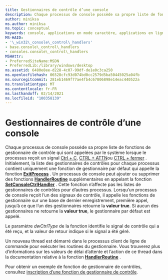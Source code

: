 ```yaml
---
title: Gestionnaires de contrôle d’une console
description: Chaque processus de console possède sa propre liste de fonctions de gestionnaire de contrôle qui sont appelées par le système lorsque le processus reçoit un signal CTRL + C, CTRL + ATTN ou CTRL + fermer.
author: miniksa
ms.author: miniksa
ms.topic: conceptual
keywords: console, applications en mode caractère, applications en ligne de commande, applications de terminal, API console
MS-HAID:
- '\_win32\_console\_control\_handlers'
- base.console\_control\_handlers
- consoles.console\_control\_handlers
MSHAttr:
- PreferredSiteName:MSDN
- PreferredLib:/library/windows/desktop
ms.assetid: 6480e8ee-d228-4c07-99df-de1e0c3ca250
ms.openlocfilehash: 06528cfc93d074bd0cc2579d5ba50445025a04fb
ms.sourcegitcommit: 281eb1469f77ae4fb4c67806898e14eac440522a
ms.translationtype: MT
ms.contentlocale: fr-FR
ms.lasthandoff: 02/14/2021
ms.locfileid: "100358139"
---
```

# <a name="console-control-handlers"></a>Gestionnaires de contrôle d’une console

Chaque processus de console possède sa propre liste de fonctions de gestionnaire de contrôle qui sont appelées par le système lorsque le processus reçoit un signal [Ctrl + C](ctrl-c-and-ctrl-break-signals.md), [CTRL + ATTN](ctrl-c-and-ctrl-break-signals.md)ou [CTRL + fermer](ctrl-close-signal.md) . Initialement, la liste des gestionnaires de contrôles pour chaque processus contient uniquement une fonction de gestionnaire par défaut qui appelle la fonction [**ExitProcess**](/windows/win32/api/processthreadsapi/nf-processthreadsapi-exitprocess) . Un processus de console peut ajouter ou supprimer des fonctions [**HandlerRoutine**](handlerroutine.md) supplémentaires en appelant la fonction [**SetConsoleCtrlHandler**](setconsolectrlhandler.md) . Cette fonction n’affecte pas les listes de gestionnaires de contrôles pour d’autres processus. Lorsqu’un processus de console reçoit l’un des signaux de contrôle, il appelle les fonctions de gestionnaire sur une base de dernier enregistrement, première appel, jusqu’à ce que l’un des gestionnaires retourne la **valeur true**. Si aucun des gestionnaires ne retourne la **valeur true**, le gestionnaire par défaut est appelé.

Le paramètre *dwCtrlType* de la fonction identifie le signal de contrôle qui a été reçu, et la valeur de retour indique si le signal a été géré.

Un nouveau thread est démarré dans le processus client de ligne de commande pour exécuter les routines du gestionnaire. Vous trouverez plus d’informations sur les valeurs de délai d’attente et l’action de ce thread dans la documentation relative à la fonction [**HandlerRoutine**](handlerroutine.md#remarks) .

Pour obtenir un exemple de fonction de gestionnaire de contrôles, consultez [inscription d’une fonction de gestionnaire de contrôle](registering-a-control-handler-function.md).